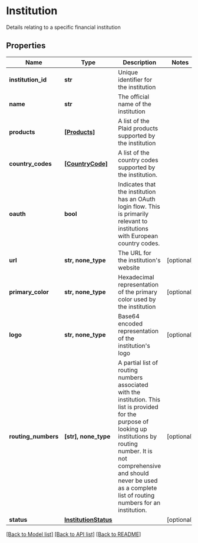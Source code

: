 # Institution

Details relating to a specific financial institution
## Properties
Name | Type | Description | Notes
------------ | ------------- | ------------- | -------------
**institution_id** | **str** | Unique identifier for the institution | 
**name** | **str** | The official name of the institution | 
**products** | [**[Products]**](Products.md) | A list of the Plaid products supported by the institution | 
**country_codes** | [**[CountryCode]**](CountryCode.md) | A list of the country codes supported by the institution. | 
**oauth** | **bool** | Indicates that the institution has an OAuth login flow. This is primarily relevant to institutions with European country codes. | 
**url** | **str, none_type** | The URL for the institution&#39;s website | [optional] 
**primary_color** | **str, none_type** | Hexadecimal representation of the primary color used by the institution | [optional] 
**logo** | **str, none_type** | Base64 encoded representation of the institution&#39;s logo | [optional] 
**routing_numbers** | **[str], none_type** | A partial list of routing numbers associated with the institution. This list is provided for the purpose of looking up institutions by routing number. It is not comprehensive and should never be used as a complete list of routing numbers for an institution. | [optional] 
**status** | [**InstitutionStatus**](InstitutionStatus.md) |  | [optional] 

[[Back to Model list]](../README.md#documentation-for-models) [[Back to API list]](../README.md#documentation-for-api-endpoints) [[Back to README]](../README.md)


